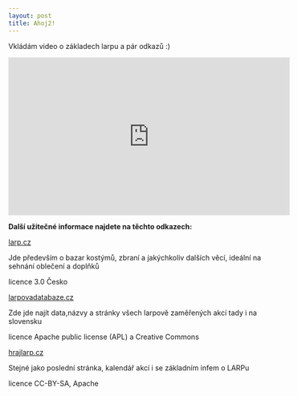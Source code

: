```yaml
---
layout: post
title: Ahoj2!
---
```

Vkládám video o základech larpu a pár odkazů :)

 <iframe width="560" height="315" src="https://www.youtube.com/embed/Ej0mJyjbMfw" frameborder="0" allowfullscreen></iframe> 
 
 **Další užitečné informace najdete na těchto odkazech:**
 
[larp.cz](http://www.larp.cz/?q=cs/bazar) 
<p>Jde především o bazar kostýmů, zbraní a jakýchkoliv dalších věcí, ideální na sehnání oblečení a doplňků</p>
<p>licence 3.0 Česko</p>

[larpovadatabaze.cz](http://larpovadatabaze.cz/home?0)  
<p>Zde jde najít data,názvy a stránky všech larpově zaměřených akcí tady i na slovensku </p> 
<p>licence Apache public license (APL) a Creative Commons</p>

[hrajlarp.cz](http://hrajlarp.cz) 
<p>Stejné jako poslední stránka, kalendář akcí i se základním infem o LARPu</p>
<p>licence CC-BY-SA, Apache</p>


